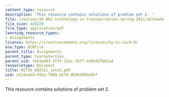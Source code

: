 ```yaml
---
content_type: resource
description: 'This resource contains solutions of problem set 2. '
file: /courses/16-682-technology-in-transportation-spring-2011/a224aa6d65b2788481794038389a69bf_MIT16_682S11_soln2.pdf
file_size: 429229
file_type: application/pdf
learning_resource_types:
- Assignments
license: https://creativecommons.org/licenses/by-nc-sa/4.0/
ocw_type: OCWFile
parent_title: Assignments
parent_type: CourseSection
parent_uid: 7eb3ad83-3f3f-31ec-2677-44db48fbb1ad
resourcetype: Document
title: MIT16_682S11_soln2.pdf
uid: a224aa6d-65b2-7884-8179-4038389a69bf
---
```

This resource contains solutions of problem set 2. 